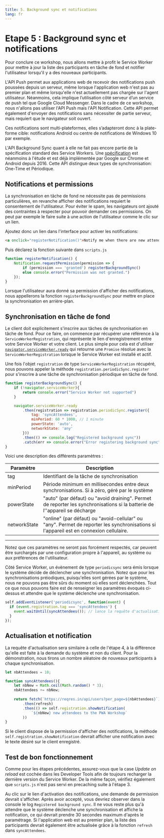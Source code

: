 ```yaml
---
title: 5. Background sync et notifications
lang: fr
---
```


# Etape 5 : Background sync et notifications

Pour conclure ce workshop, nous allons mettre à profit le Service Worker pour mettre à jour la liste des participants en tâche de fond et notifier l'utilisateur lorsqu'il y a des nouveaux participants.

L'API Push permet aux applications web de recevoir des notifications push poussées depuis un serveur, même lorsque l'application web n'est pas au premier plan et même lorsqu'elle n'est actuellement pas chargée sur l'agent utilisateur. Néanmoins, cela implique l’utilisation côté serveur d’un service de push tel que Google Cloud Messenger. Dans le cadre de ce workshop, nous n'allons pas utiliser l'API Push mais l'API Notification. Cette API permet également d'envoyer des notifications sans nécessiter de partie serveur, mais requiert que le navigateur soit ouvert.

Ces notifications sont multi-plateformes, elles s’adapteront donc à la plate-forme cible: notifications Android ou centre de notifications de Windows 10 par exemple.

L'API Background Sync quant à elle ne fait pas encore partie de la spécification standard des Service Workers. Une [spécification](https://wicg.github.io/BackgroundSync/spec/) est néanmoins à l'étude et est déjà implémentée par Google sur Chrome et Android depuis 2016. Cette API distingue deux types de synchronisation: One-Time et Périodique.

## Notifications et permissions

La synchronisation en tâche de fond ne nécessite pas de permissions particulières, en revanche afficher des notifications requiert le consentement de l'utilisateur. Pour éviter le spam, les navigateurs ont ajouté des contraintes à respecter pour pouvoir demander ces permissions. On peut par exemple le faire suite à une action de l'utilisateur comme le clic sur un lien. 

Ajoutez donc un lien dans l'interface pour activer les notifications:

```html
<a onclick="registerNotification()">Notify me when there are new attendees</a>
```

Puis déclarez la fonction suivante dans `scripts.js`

```js
function registerNotification() {
	Notification.requestPermission(permission => {
		if (permission === 'granted') registerBackgroundSync()
		else console.error("Permission was not granted.")
	});
}
```

Lorsque l'utilisateur aura donné sa permission d'afficher des notifications, nous appellerons la fonction `registerBackgroundSync` pour mettre en place la synchronisation en arrière-plan.

## Synchronisation en tâche de fond

Le client doit explicitement s'inscrire aux tâches de synchronisation en tâche de fond. Pour ce faire, on commence par récupérer une référence à la `ServiceWorkerRegistration`, qui représente le lien d'enregistrement entre votre Service Worker et votre client. Le plus simple pour cela est d'utiliser [`navigator.serviceWorker.ready`](https://developer.mozilla.org/en-US/docs/Web/API/ServiceWorkerContainer/ready) qui retourne une `Promise` résolue avec la `ServiceWorkerRegistration` lorsque le Service Worker est installé et actif.

 Une fois l'objet `registration` de type `ServiceWorkerRegistration` récupéré, nous pouvons appeler la méthode `registration.periodicSync.register` pour s'inscrire à une tâche de synchronisation périodique en tâche de fond. 
 
```js
function registerBackgroundSync() {
	if (!navigator.serviceWorker){
        return console.error("Service Worker not supported")
	}

	navigator.serviceWorker.ready
		.then(registration => registration.periodicSync.register({
			tag: 'syncAttendees',
			minPeriod: 60 * 1000, // 1 minute
			powerState: 'auto',
			networkState: 'any'
		}))
		.then(() => console.log("Registered background sync"))
		.catch(err => console.error("Error registering background sync", err))
}
```

Voici une description des différents paramètres :

Paramètre         | Description
------------------|--------------
 tag	          | Identifiant de la tâche de synchronisation |
 minPeriod        |	Période minimum en millisecondes entre deux synchronisations. Si à zéro, géré par le système
 powerState       |	"auto" (par défaut) ou "avoid draining". Permet de reporter les synchronisations si la batterie de l''appareil se décharge
 networkState     | "online" (par défaut) ou "avoid-cellular" ou "any". Permet de reporter les synchronisations si l'appareil est en connexion cellulaire.
-----------------------------------------

Notez que ces paramètres ne seront pas forcément respectés, car peuvent être surchargés par une configuration propre à l'appareil, au système ou aux préférences de l'utilisateur.

Côté Service Worker, un évènement de type `periodicsync` sera émis lorsque le système décide de déclencher une synchronisation. Notez que pour les synchronisations préiodiques, puisqu'elles sont gérées par le système, nous ne pouvons pas être sûrs du moment où elles sont déclenchées. Tout ce que nous pouvons faire est de renseigner les paramètres évoqués ci-dessus et attendre que le système déclenche une synchronisation.
 
```js
self.addEventListener('periodicsync', function(event) {
  if (event.registration.tag === 'syncAttendees') {
    event.waitUntil(syncAttendees()); // lance la requête d'actualisation
  }
});
```

## Actualisation et notification

La requête d'actualisation sera similaire à celle de l'étape 4, à la différence qu'elle est faite à la demande du système et non du client. Pour la démonstration, nous tirons un nombre aléatoire de nouveaux participants à chaque synchronisation.

```js
let nbAttendees = 10;

function syncAttendees(){
	let nbNew = Math.ceil(Math.random() * 3);
	nbAttendees += nbNew;
    
	return fetch(`https://reqres.in/api/users?per_page=${nbAttendees}`)
    	.then(refresh)
    	.then(() => self.registration.showNotification(
    		`${nbNew} new attendees to the PWA Workshop`
    	))
}
```

Si le client dispose de la permission d'afficher des notifications, la méthode `self.registration.showNotification` devrait afficher une notification avec le texte désiré sur le client enregistré.

## Test de bon fonctionnement

Comme pour les étapes précédentes, assurez-vous que la case *Update on reload* est cochée dans les Developer Tools afin de toujours recharger la dernière version du Service Worker. De la même façon, vérifiez également que `scripts.js` n'est pas servi en precaching suite à l'étape 3.

Au clic sur le lien d'activation des notifications, une demande de permission devrait s'afficher. Après avoir accepté, vous devriez observer dans la console le log `Registered background sync`. Il ne vous reste plus qu'à attendre que le système déclenche une synchronisation et affiche la notification, ce qui devrait prendre 30 secondes maximum d'après le paramétrage. Si l'application web est au premier plan, la liste des participants devrait également être actualisée grâce à la fonction `refresh` dans `syncAttendees`.
